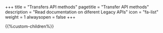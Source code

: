 +++
title = "Transfers API methods"
pagetitle = "Transfer API methods"
description = "Read documentation on diferent Legacy APIs"
icon = "fa-list" 
weight = 1
alwaysopen = false
+++

{{%custom-children%}}
